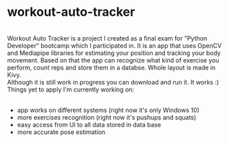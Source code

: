 # workout-auto-tracker<br />
<br />
Workout Auto Tracker is a project I created as a final exam for "Python Developer" bootcamp which I participated in. It is an app that uses OpenCV and Mediapipe libraries for estimating your position and tracking your body movement. Based on that the app can recognize what kind of exercise you perform, count reps and store them in a databse. Whole layout is made in Kivy.<br />
Although it is still work in progress you can download and run it. It works :)<br />
Things yet to apply I'm currently working on:<br />
<br />

- app works on different systems (right now it's only Windows 10)
- more exercises recognition (right now it's pushups and squats)
- easy access from UI to all data stored in data base
- more accurate pose estimation
